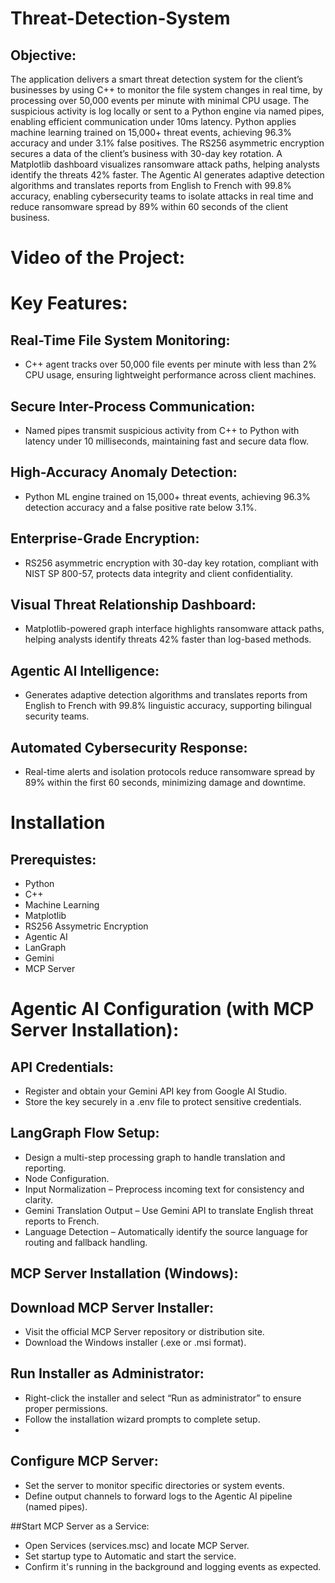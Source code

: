 # Threat-Detection-System

## Objective:

The application delivers a smart threat detection system for the client’s businesses by using C++ to monitor the file system changes in real time, by processing over 50,000 events per minute with minimal CPU usage. The suspicious activity is log locally or sent to a Python engine via named pipes, enabling efficient communication under 10ms latency. Python applies machine learning trained on 15,000+ threat events, achieving 96.3% accuracy and under 3.1% false positives. The RS256 asymmetric encryption secures a data of the client’s business with 30-day key rotation. A Matplotlib dashboard visualizes ransomware attack paths, helping analysts identify the threats 42% faster. The Agentic AI generates adaptive detection algorithms and translates reports from English to French with 99.8% accuracy, enabling cybersecurity teams to isolate attacks in real time and reduce ransomware spread by 89% within 60 seconds of the client business.

# Video of the Project:

# Key Features:

## Real-Time File System Monitoring:

- C++ agent tracks over 50,000 file events per minute with less than 2% CPU usage, ensuring lightweight performance across client machines.

## Secure Inter-Process Communication:

- Named pipes transmit suspicious activity from C++ to Python with latency under 10 milliseconds, maintaining fast and secure data flow.

## High-Accuracy Anomaly Detection:

- Python ML engine trained on 15,000+ threat events, achieving 96.3% detection accuracy and a false positive rate below 3.1%.

## Enterprise-Grade Encryption:

- RS256 asymmetric encryption with 30-day key rotation, compliant with NIST SP 800-57, protects data integrity and client confidentiality.

## Visual Threat Relationship Dashboard:

- Matplotlib-powered graph interface highlights ransomware attack paths, helping analysts identify threats 42% faster than log-based methods.

## Agentic AI Intelligence:

- Generates adaptive detection algorithms and translates reports from English to French with 99.8% linguistic accuracy, supporting bilingual security teams.

## Automated Cybersecurity Response:

- Real-time alerts and isolation protocols reduce ransomware spread by 89% within the first 60 seconds, minimizing damage and downtime.

# Installation

## Prerequistes:

- Python
- C++
- Machine Learning
- Matplotlib
- RS256 Assymetric Encryption
- Agentic AI
- LanGraph
- Gemini
- MCP Server

# Agentic AI Configuration (with MCP Server Installation):

## API Credentials:

- Register and obtain your Gemini API key from Google AI Studio.
- Store the key securely in a .env file to protect sensitive credentials.
  
## LangGraph Flow Setup:

- Design a multi-step processing graph to handle translation and reporting.
- Node Configuration.
- Input Normalization – Preprocess incoming text for consistency and clarity.
- Gemini Translation Output – Use Gemini API to translate English threat reports to French.
- Language Detection – Automatically identify the source language for routing and fallback handling.
  
## MCP Server Installation (Windows):

## Download MCP Server Installer:

- Visit the official MCP Server repository or distribution site.
- Download the Windows installer (.exe or .msi format).

## Run Installer as Administrator:

- Right-click the installer and select “Run as administrator” to ensure proper permissions.
- Follow the installation wizard prompts to complete setup.
- 
## Configure MCP Server:

- Set the server to monitor specific directories or system events.
- Define output channels to forward logs to the Agentic AI pipeline (named pipes).

 ##Start MCP Server as a Service:
  
- Open Services (services.msc) and locate MCP Server.
- Set startup type to Automatic and start the service.
- Confirm it's running in the background and logging events as expected.






